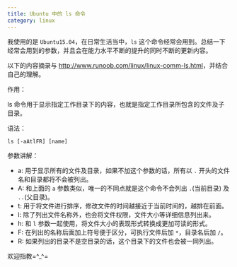 ```yaml
---
title: Ubuntu 中的 ls 命令
category: linux
---
```


我使用的是 `Ubuntu15.04`，在日常生活当中，`ls` 这个命令经常会用到。总结一下经常会用到的参数，并且会在能力水平不断的提升的同时不断的更新内容。

以下的内容摘录与 <http://www.runoob.com/linux/linux-comm-ls.html>，并结合自己的理解。

作用：

ls 命令用于显示指定工作目录下的内容，也就是指定工作目录所包含的文件及子目录。

语法：

    ls [-aAtlFR] [name]
    
参数讲解：

- a: 用于显示所有的文件及目录，如果不加这个参数的话，所有以 `.` 开头的文件名和目录都将不会被列出。
- A: 和上面的 `a` 参数类似，唯一的不同点就是这个命令不会列出 `.`(当前目录) 及 `..`(父目录)。 
- t: 用于将文件进行排序，修改文件的时间越接近于当前时间的，越排在前面。
- l: 除了列出文件名称外，也会将文件权限，文件大小等详细信息列出来。
- h: 和 `l` 参数一起使用，将文件大小的表现形式转换成更加可读的形式。
- F: 在列出的名称后面加上符号便于区分，可执行文件后加 `*`，目录名后加 `/`。
- R: 如果列出的目录不是空目录的话，这个目录下的文件也会被一同列出。

欢迎指教=^_^=

